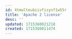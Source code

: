 ```yaml
---
id: 4tmwlteubiivfizynf1w55r
title: 'Apache 2 license'
desc: ''
updated: 1715360021218
created: 1715360011474
---
```

